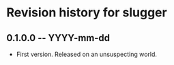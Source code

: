 # Revision history for slugger

## 0.1.0.0 -- YYYY-mm-dd

* First version. Released on an unsuspecting world.
